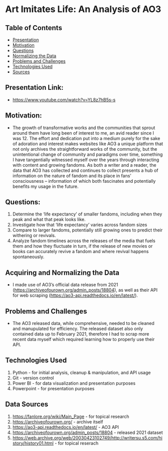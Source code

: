 # Art Imitates Life: An Analysis of AO3

## Table of Contents
* [Presentation](#presentation-link)
* [Motivation](#motivation)
* [Questions](#questions)
* [Normalizing the Data](#acquiring-and-normalizing-the-data)
* [Problems and Challenges](#problems-and-challenges)
* [Technologies Used](#technologies-used)
* [Sources](#data-sources)

## Presentation Link:
- https://www.youtube.com/watch?v=YL8z7hB5s-s

## Motivation:
- The growth of transformative works and the communities that sprout around them have long been of interest to me, an avid reader since I was 12. The effort and dedication put into a medium purely for the sake of adoration and interest makes websites like AO3 a unique platform that not only archives the straightforward works of the community, but the unintentional change of community and paradigms over time, something I have tangentially witnessed myself over the years through interacting with content and growing fandoms. As both a writer and a reader, the data that AO3 has collected and continues to collect presents a hub of information on the nature of fandom and its place in fans’ consciousness – information of which both fascinates and potentially benefits my usage in the future.

## Questions:
1)	Determine the ‘life expectancy’ of smaller fandoms, including when they peak and what that peak looks like.
2)	Investigate how that ‘life expectancy’ varies across fandom sizes
3)	Compare to larger fandoms, potentially still growing ones to predict their withering or revivals.
4)	Analyze fandom timelines across the releases of the media that fuels them and how they fluctuate in turn, if the release of new movies or books can accurately revive a fandom and where revival happens spontaneously. 

## Acquiring and Normalizing the Data
- I made use of AO3’s official data release from 2021 (https://archiveofourown.org/admin_posts/18804), as well as their API for web scraping (https://ao3-api.readthedocs.io/en/latest/). 

## Problems and Challenges 
- The AO3 released data, while comprehensive, needed to be cleaned and manupulated for efficiency. The released dataset also only contained data up to February 2021, therefore I had to scrap more recent data myself which required learning how to properly use their API.

## Technologies Used
1) Python - for initial analysis, cleanup & manipulation, and API usage
2) Git - version control
3) Power BI - for data visualization and presentation purposes
4) Powerpoint - for presentation purposes

## Data Sources

1) https://fanlore.org/wiki/Main_Page - for topical research
2) https://archiveofourown.org/ - archive itself
3) https://ao3-api.readthedocs.io/en/latest/ - AO3 API
4) https://archiveofourown.org/admin_posts/18804 - released 2021 dataset
5) https://web.archive.org/web/20030423102749/http://writersu.s5.com/history/history01.html - for topical reserach
